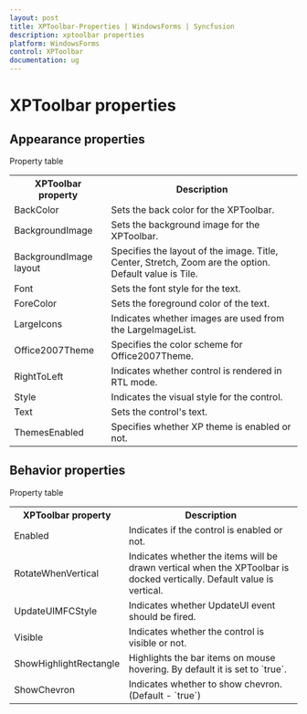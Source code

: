 ```yaml
---
layout: post
title: XPToolbar-Properties | WindowsForms | Syncfusion
description: xptoolbar properties
platform: WindowsForms
control: XPToolbar
documentation: ug
---
```


# XPToolbar properties

## Appearance properties

Property table

<table>
<tr>
<th>
XPToolbar property</th><th>
Description</th></tr>
<tr>
<td>
BackColor</td><td>
Sets the back color for the XPToolbar.</td></tr>
<tr>
<td>
BackgroundImage</td><td>
Sets the background image for the XPToolbar.</td></tr>
<tr>
<td>
BackgroundImage layout</td><td>
Specifies the layout of the image. Title, Center, Stretch, Zoom are the option. Default value is Tile.</td></tr>
<tr>
<td>
Font</td><td>
Sets the font style for the text.</td></tr>
<tr>
<td>
ForeColor</td><td>
Sets the foreground color of the text.</td></tr>
<tr>
<td>
LargeIcons</td><td>
Indicates whether images are used from the LargeImageList.</td></tr>
<tr>
<td>
Office2007Theme</td><td>
Specifies the color scheme for Office2007Theme.</td></tr>
<tr>
<td>
RightToLeft</td><td>
Indicates whether control is rendered in RTL mode.</td></tr>
<tr>
<td>
Style</td><td>
Indicates the visual style for the control.</td></tr>
<tr>
<td>
Text</td><td>
Sets the control's text.</td></tr>
<tr>
<td>
ThemesEnabled</td><td>
Specifies whether XP theme is enabled or not.</td></tr>
</table>

## Behavior properties

Property table

<table>
<tr>
<th>
XPToolbar property</th><th>
Description</th></tr>
<tr>
<td>
Enabled</td><td>
Indicates if the control is enabled or not.</td></tr>
<tr>
<td>
RotateWhenVertical</td><td>
Indicates whether the items will be drawn vertical when the XPToolbar is docked vertically. Default value is vertical.</td></tr>
<tr>
<td>
UpdateUIMFCStyle</td><td>
Indicates whether UpdateUI event should be fired.</td></tr>
<tr>
<td>
Visible</td><td>
Indicates whether the control is visible or not.</td></tr>
<tr>
<td>
ShowHighlightRectangle</td><td>
Highlights the bar items on mouse hovering. By default it is set to `true`.</td></tr>
<tr>
<td>
ShowChevron</td><td>
Indicates whether to show chevron. (Default - `true`)</td></tr>
</table>